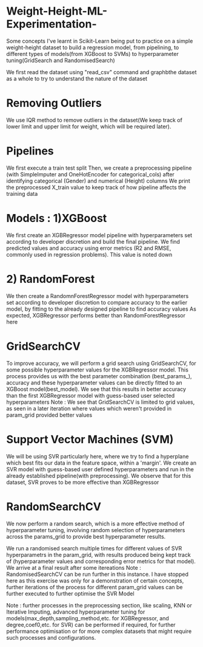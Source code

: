 # Weight-Height-ML-Experimentation-
Some concepts I've learnt in Scikit-Learn being put to practice on a simple weight-height dataset to build a regression model, from pipelining, to different types of models(from XGBoost to SVMs) to hyperparameter tuning(GridSearch and RandomisedSearch)

We first read the dataset using "read_csv" command and graphbthe dataset as a whole to try to understand the nature of the dataset

# Removing Outliers
We use IQR method to remove outliers in the dataset(We keep track of lower limit and upper limit for weight, which will be required later).

# Pipelines
We first execute a train test split 
Then, we create a preprocessing pipeline (with SimpleImputer and OneHotEncoder for categorical_cols) after identifying categorical (Gender) and numerical (Height) columns
We print the preprocessed X_train value to keep track of how pipeline affects the training data

# Models : 1)XGBoost

We first create an XGBRegressor model pipeline with hyperparameters set according to developer discretion and build the final pipeline.
We find predicted values and accuracy using error metrics (R2 and RMSE, commonly used in regression problems). This value is noted down

# 2) RandomForest
We then create a RandomnForestRegressor model with hyperparameters set according to developer discretion to compare accuracy to the earlier model, by fitting to the already designed pipeline to find accuracy values
As expected, XGBRegressor performs better than RandomForestRegressor here

# GridSearchCV
To improve accuracy, we will perform a grid search using GridSearchCV, for some possible hyperparameter values for the XGBRegressor model.
This process provides us with the best parameter combination (best_params_), accuracy and these hyperparameter values can be directly fitted to an XGBoost model(best_model). We see that this results in better accuracy than the first XGBRegressor model with guess-based user selected hyperparameters
Note : We see that GridSearchCV is limited to grid values, as seen in a later iteration where values which weren't provided in param_grid provided better values

# Support Vector Machines (SVM)

We will be using SVR particularly here, where we try to find a hyperplane which best fits our data in the feature space, within a 'margin'.
We create an SVR model with guess-based user defined hyperparameters and run in the already established pipeline(with preprocessing).
We observe that for this dataset, SVR proves to be more effective than XGBRegressor

# RandomSearchCV

We now perform a random search, which is a more effective method of hyperparameter tuning, involving random selection of hyperparameters across the params_grid to provide best hyperparameter results.

We run a randomised search multiple times for different values of SVR hyperparametrs in the param_grid, with results produced being kept track of
(hyperparameter values and corresponding error metrics for that model). We arrive at a final result after some itereations
Note : RandomisedSearchCV can be run further in this instance. I have stopped here as this exercise was only for a demonstration of certain concepts, further iterations of the process for different param_grid values can be further executed to further optimise the SVR Model

Note : further processes in the preprocessing section, like scaling, KNN or Iterative Imputing, advanced hyperparameter tuning for models(max_depth,sampling_method,etc. for XGBRegressor, and degree,coef0,etc. for SVR) can be performed if required, for further performance optimisation or for more complex datasets that might require such processes and configurations.
